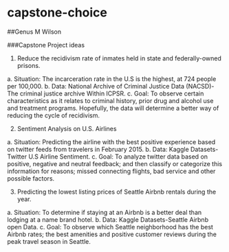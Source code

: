 # capstone-choice
##Genus M Wilson

###Capstone Project ideas

1.	Reduce the recidivism rate of inmates held in state and federally-owned prisons.

a.	Situation:  The incarceration rate in the U.S is the highest, at 724 people per 100,000.
b.	Data:  National Archive of Criminal Justice Data (NACSD)-The criminal justice archive
Within ICPSR.
c.	 Goal:  To observe certain characteristics as it relates to criminal history, prior drug and alcohol use and treatment programs.  Hopefully, the data will determine a better way of reducing the cycle of recidivism.

2)	 Sentiment Analysis on U.S. Airlines

a.	 Situation:  Predicting the airline with the best positive experience based on twitter feeds from travelers in February 2015.
b.	Data:  Kaggle Datasets-Twitter U.S Airline Sentiment.
c.	Goal:  To analyze twitter data based on positive, negative and neutral feedback; and then classify or categorize this information for reasons; missed connecting flights, bad service and other possible factors.
       
3)	Predicting the lowest listing prices of Seattle Airbnb rentals during the year.

a.	 Situation:  To determine if staying at an Airbnb is a better deal than lodging at a name brand hotel.
b.	Data:  Kaggle Datasets-Seattle Airbnb open Data.
c.	Goal:  To observe which Seattle neighborhood has the best Airbnb rates; the best amenities and positive customer reviews during the peak travel season in Seattle.


